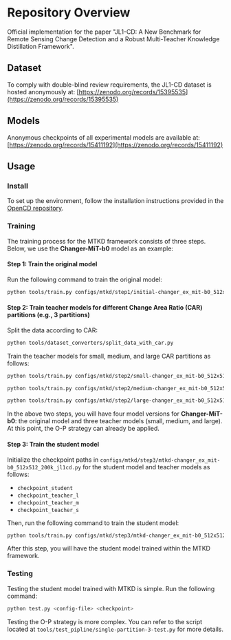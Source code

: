 
# Repository Overview

Official implementation for the paper "JL1-CD: A New Benchmark for Remote Sensing Change Detection and a Robust Multi-Teacher Knowledge Distillation Framework".

## Dataset  
To comply with double-blind review requirements, the JL1-CD dataset is hosted anonymously at: [https://zenodo.org/records/15395535](https://zenodo.org/records/15395535)  

## Models  
Anonymous checkpoints of all experimental models are available at: [https://zenodo.org/records/15411192](https://zenodo.org/records/15411192)  

## Usage

### Install

To set up the environment, follow the installation instructions provided in the [OpenCD repository](https://github.com/likyoo/open-cd).

### Training

The training process for the MTKD framework consists of three steps. Below, we use the **Changer-MiT-b0** model as an example:

#### Step 1: Train the original model

Run the following command to train the original model:

```bash
python tools/train.py configs/mtkd/step1/initial-changer_ex_mit-b0_512x512_200k_jl1cd.py --work-dir /path/to/save/models/Changer-mit-b0/initial
```

#### Step 2: Train teacher models for different Change Area Ratio (CAR) partitions (e.g., 3 partitions)

Split the data according to CAR:

```bash
python tools/dataset_converters/split_data_with_car.py
```

Train the teacher models for small, medium, and large CAR partitions as follows:

```bash
python tools/train.py configs/mtkd/step2/small-changer_ex_mit-b0_512x512_200k_jl1cd.py --work-dir /path/to/save/models/Changer-mit-b0/small

python tools/train.py configs/mtkd/step2/medium-changer_ex_mit-b0_512x512_200k_jl1cd.py --work-dir /path/to/save/models/Changer-mit-b0/medium

python tools/train.py configs/mtkd/step2/large-changer_ex_mit-b0_512x512_200k_jl1cd.py --work-dir /path/to/save/models/Changer-mit-b0/large
```

In the above two steps, you will have four model versions for **Changer-MiT-b0**: the original model and three teacher models (small, medium, and large). At this point, the O-P strategy can already be applied.

#### Step 3: Train the student model

Initialize the checkpoint paths in `configs/mtkd/step3/mtkd-changer_ex_mit-b0_512x512_200k_jl1cd.py` for the student model and teacher models as follows:

- `checkpoint_student`
- `checkpoint_teacher_l`
- `checkpoint_teacher_m`
- `checkpoint_teacher_s`

Then, run the following command to train the student model:

```bash
python tools/train.py configs/mtkd/step3/mtkd-changer_ex_mit-b0_512x512_200k_jl1cd.py --work-dir /path/to/save/models/Changer-mit-b0/distill
```

After this step, you will have the student model trained within the MTKD framework.

### Testing

Testing the student model trained with MTKD is simple. Run the following command:

```bash
python test.py <config-file> <checkpoint>
```

Testing the O-P strategy is more complex. You can refer to the script located at `tools/test_pipline/single-partition-3-test.py` for more details.
